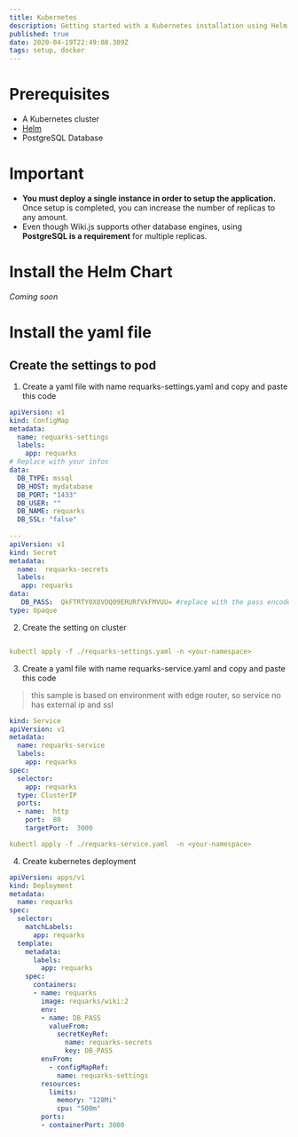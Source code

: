 ```yaml
---
title: Kubernetes
description: Getting started with a Kubernetes installation using Helm Charts
published: true
date: 2020-04-19T22:49:08.309Z
tags: setup, docker
---
```


# Prerequisites

- A Kubernetes cluster
- [Helm](https://helm.sh/docs/using_helm/#installing-helm)
- PostgreSQL Database

# Important

- **You must deploy a single instance in order to setup the application.** Once setup is completed, you can increase the number of replicas to any amount.
- Even though Wiki.js supports other database engines, using **PostgreSQL is a requirement** for multiple replicas.

# Install the Helm Chart

*Coming soon*

# Install the yaml file

## Create the settings to pod 

1. Create a yaml file with name requarks-settings.yaml and copy and paste this code

```yaml
apiVersion: v1
kind: ConfigMap
metadata:
  name: requarks-settings
  labels:
    app: requarks
# Replace with your infos
data:
  DB_TYPE: mssql
  DB_HOST: mydatabase
  DB_PORT: "1433"
  DB_USER: ""
  DB_NAME: requarks
  DB_SSL: "false"
  
---
apiVersion: v1
kind: Secret
metadata:
  name:  requarks-secrets
  labels:
   app: requarks
data:
   DB_PASS:  QkFTRTY0X0VOQ09ERURfVkFMVUU= #replace with the pass encoded with base64
type: Opaque

```
2. Create the setting on cluster

```yaml

kubectl apply -f ./requarks-settings.yaml -n <your-namespace>

```
3. Create a yaml file with name requarks-service.yaml and copy and paste this code

> this sample is based on environment with edge router, so service no has external ip and ssl

```yaml
kind: Service
apiVersion: v1
metadata:
  name: requarks-service
  labels:
    app: requarks
spec:
  selector:
    app: requarks
  type: ClusterIP
  ports:
  - name:  http
    port:  80
    targetPort:  3000

```

```yaml
kubectl apply -f ./requarks-service.yaml  -n <your-namespace>
```


4. Create kubernetes deployment

```yaml
apiVersion: apps/v1
kind: Deployment
metadata:
  name: requarks
spec:
  selector:
    matchLabels:
      app: requarks
  template:
    metadata:
      labels:
        app: requarks
    spec:
      containers:
      - name: requarks
        image: requarks/wiki:2
        env:
        - name: DB_PASS
          valueFrom:
            secretKeyRef:
              name: requarks-secrets
              key: DB_PASS
        envFrom:
          - configMapRef:
            name: requarks-settings          
        resources:
          limits:
            memory: "128Mi"
            cpu: "500m"
        ports:
        - containerPort: 3000

```

 
